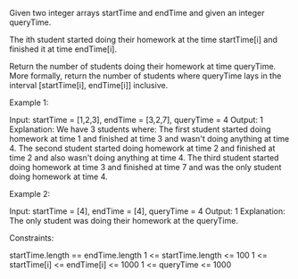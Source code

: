 Given two integer arrays startTime and endTime and given an integer
queryTime.

The ith student started doing their homework at the time startTime[i] and
finished it at time endTime[i].

Return the number of students doing their homework at time queryTime. More
formally, return the number of students where queryTime lays in the interval
[startTime[i], endTime[i]] inclusive.


Example 1:


Input: startTime = [1,2,3], endTime = [3,2,7], queryTime = 4
Output: 1
Explanation: We have 3 students where:
The first student started doing homework at time 1 and finished at time 3 and
wasn't doing anything at time 4.
The second student started doing homework at time 2 and finished at time 2
and also wasn't doing anything at time 4.
The third student started doing homework at time 3 and finished at time 7 and
was the only student doing homework at time 4.


Example 2:


Input: startTime = [4], endTime = [4], queryTime = 4
Output: 1
Explanation: The only student was doing their homework at the queryTime.



Constraints:


startTime.length == endTime.length
1 <= startTime.length <= 100
1 <= startTime[i] <= endTime[i] <= 1000
1 <= queryTime <= 1000




